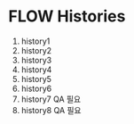 # FLOW Histories

1. history1
2. history2
3. history3
4. history4
5. history5
6. history6
7. history7 QA 필요
8. history8 QA 필요

